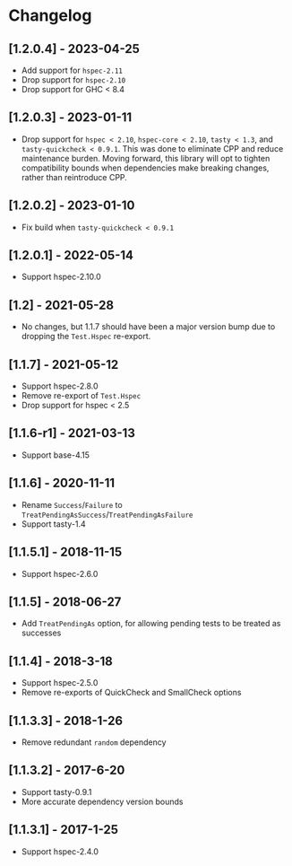 # Changelog

## [1.2.0.4] - 2023-04-25

- Add support for `hspec-2.11`
- Drop support for `hspec-2.10`
- Drop support for GHC < 8.4

## [1.2.0.3] - 2023-01-11

- Drop support for `hspec < 2.10`, `hspec-core < 2.10`, `tasty < 1.3`, and `tasty-quickcheck < 0.9.1`. This was done to
  eliminate CPP and reduce maintenance burden. Moving forward, this library will opt to tighten compatibility bounds
  when dependencies make breaking changes, rather than reintroduce CPP.

## [1.2.0.2] - 2023-01-10

- Fix build when `tasty-quickcheck < 0.9.1`

## [1.2.0.1] - 2022-05-14

- Support hspec-2.10.0

## [1.2] - 2021-05-28

- No changes, but 1.1.7 should have been a major version bump due to dropping the `Test.Hspec` re-export.

## [1.1.7] - 2021-05-12

- Support hspec-2.8.0
- Remove re-export of `Test.Hspec`
- Drop support for hspec < 2.5

## [1.1.6-r1] - 2021-03-13

- Support base-4.15

## [1.1.6] - 2020-11-11

- Rename `Success`/`Failure` to `TreatPendingAsSuccess`/`TreatPendingAsFailure`
- Support tasty-1.4

## [1.1.5.1] - 2018-11-15

- Support hspec-2.6.0

## [1.1.5] - 2018-06-27

- Add `TreatPendingAs` option, for allowing pending tests to be treated as successes

## [1.1.4] - 2018-3-18

- Support hspec-2.5.0
- Remove re-exports of QuickCheck and SmallCheck options

## [1.1.3.3] - 2018-1-26

- Remove redundant `random` dependency

## [1.1.3.2] - 2017-6-20

- Support tasty-0.9.1
- More accurate dependency version bounds

## [1.1.3.1] - 2017-1-25

- Support hspec-2.4.0
